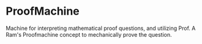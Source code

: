 # ProofMachine
Machine for interpreting mathematical proof questions, and utilizing Prof. A Ram's Proofmachine concept to mechanically prove the question.
